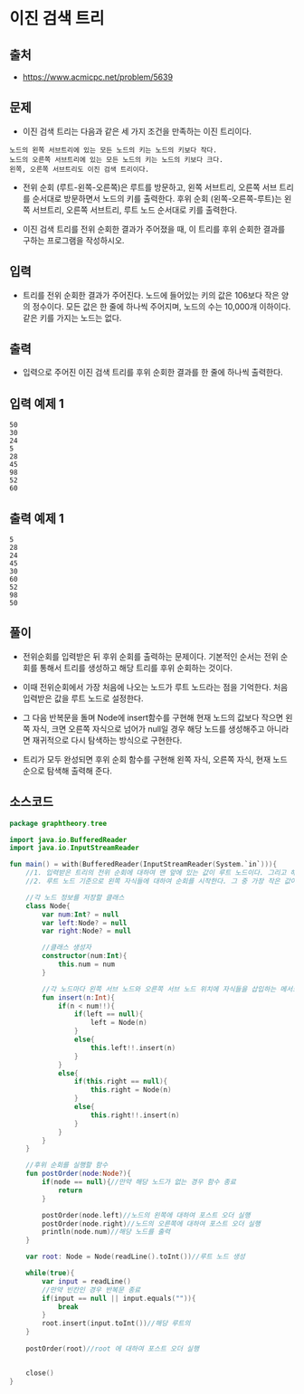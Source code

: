 # 이진 검색 트리

## 출처

* https://www.acmicpc.net/problem/5639

## 문제

* 이진 검색 트리는 다음과 같은 세 가지 조건을 만족하는 이진 트리이다.

```
노드의 왼쪽 서브트리에 있는 모든 노드의 키는 노드의 키보다 작다.
노드의 오른쪽 서브트리에 있는 모든 노드의 키는 노드의 키보다 크다.
왼쪽, 오른쪽 서브트리도 이진 검색 트리이다.
```

* 전위 순회 (루트-왼쪽-오른쪽)은 루트를 방문하고, 왼쪽 서브트리, 오른쪽 서브 트리를 순서대로 방문하면서 노드의 키를 출력한다. 후위 순회 (왼쪽-오른쪽-루트)는 왼쪽 서브트리, 오른쪽 서브트리, 루트 노드 순서대로 키를 출력한다.

* 이진 검색 트리를 전위 순회한 결과가 주어졌을 때, 이 트리를 후위 순회한 결과를 구하는 프로그램을 작성하시오.

## 입력

* 트리를 전위 순회한 결과가 주어진다. 노드에 들어있는 키의 값은 106보다 작은 양의 정수이다. 모든 값은 한 줄에 하나씩 주어지며, 노드의 수는 10,000개 이하이다. 같은 키를 가지는 노드는 없다.

## 출력

* 입력으로 주어진 이진 검색 트리를 후위 순회한 결과를 한 줄에 하나씩 출력한다.

## 입력 예제 1

```
50
30
24
5
28
45
98
52
60
```

## 출력 예제 1

```
5
28
24
45
30
60
52
98
50
```

## 풀이

* 전위순회를 입력받은 뒤 후위 순회를 출력하는 문제이다. 기본적인 순서는 전위 순회를 통해서 트리를 생성하고 해당 트리를 후위 순회하는 것이다.

* 이때 전위순회에서 가장 처음에 나오는 노드가 루트 노드라는 점을 기억한다. 처음 입력받은 값을 루트 노드로 설정한다.

* 그 다음 반복문을 돌며 Node에 insert함수를 구현해 현재 노드의 값보다 작으면 왼쪽 자식, 크면 오른쪽 자식으로 넘어가 null일 경우 해당 노드를 생성해주고 아니라면 재귀적으로 다시 탐색하는 방식으로 구현한다.

* 트리가 모두 완성되면 후위 순회 함수를 구현해 왼쪽 자식, 오른쪽 자식, 현재 노드 순으로 탐색해 출력해 준다.

## 소스코드

```kotlin
package graphtheory.tree

import java.io.BufferedReader
import java.io.InputStreamReader

fun main() = with(BufferedReader(InputStreamReader(System.`in`))){
    //1. 입력받은 트리의 전위 순회에 대하여 맨 앞에 있는 값이 루트 노드이다. 그리고 해당 루트노드는 후위 순회에서 맨 뒤에 해당한다.
    //2. 루트 노드 기준으로 왼쪽 자식들에 대하여 순회를 시작한다. 그 중 가장 작은 값이 가장 왼쪽에 있는 노드이며 이 노드는 후위 순회에서 맨 앞에 해당한다.

    //각 노드 정보를 저장할 클래스
    class Node{
        var num:Int? = null
        var left:Node? = null
        var right:Node? = null

        //클래스 생성자
        constructor(num:Int){
            this.num = num
        }

        //각 노드마다 왼쪽 서브 노드와 오른쪽 서브 노드 위치에 자식들을 삽입하는 메서드.(트리를 완성한다.)
        fun insert(n:Int){
            if(n < num!!){
                if(left == null){
                    left = Node(n)
                }
                else{
                    this.left!!.insert(n)
                }
            }
            else{
                if(this.right == null){
                    this.right = Node(n)
                }
                else{
                    this.right!!.insert(n)
                }
            }
        }
    }

    //후위 순회를 실행할 함수
    fun postOrder(node:Node?){
        if(node == null){//만약 해당 노드가 없는 경우 함수 종료
            return
        }

        postOrder(node.left)//노드의 왼쪽에 대하여 포스트 오더 실행
        postOrder(node.right)//노드의 오른쪽에 대하여 포스트 오더 실행
        println(node.num)//해당 노드를 출력
    }

    var root: Node = Node(readLine().toInt())//루트 노드 생성

    while(true){
        var input = readLine()
        //만약 빈칸인 경우 반복문 종료
        if(input == null || input.equals("")){
            break
        }
        root.insert(input.toInt())//해당 루트의
    }
    
    postOrder(root)//root 에 대하여 포스트 오더 실행


    close()
}
```
